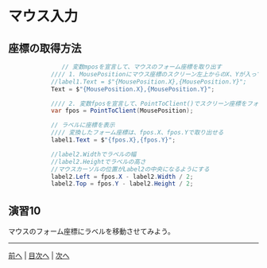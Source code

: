 # マウス入力

## 座標の取得方法
```cs
               // 変数mposを宣言して、マウスのフォーム座標を取り出す
            //// 1. MousePositionにマウス座標のスクリーン左上からのX、Yが入っている
            //label1.Text = $"{MousePosition.X},{MousePosition.Y}";
            Text = $"{MousePosition.X},{MousePosition.Y}";

            //// 2. 変数fposを宣言して、PointToClient()でスクリーン座標をフォーム座標に変換
            var fpos = PointToClient(MousePosition);

            // ラベルに座標を表示
            //// 変換したフォーム座標は、fpos.X、fpos.Yで取り出せる
            label1.Text = $"{fpos.X},{fpos.Y}";

            //label2.Widthでラベルの幅
            //label2.Heightでラベルの高さ
            //マウスカーソルの位置がLabel2の中央になるようにする
            label2.Left = fpos.X - label2.Width / 2;
            label2.Top = fpos.Y - label2.Height / 2;
```

## 演習10
マウスのフォーム座標にラベルを移動させてみよう。

---

[前へ](09.md) | [目次へ](README.md#%E7%9B%AE%E6%AC%A1) | [次へ](11.md)
